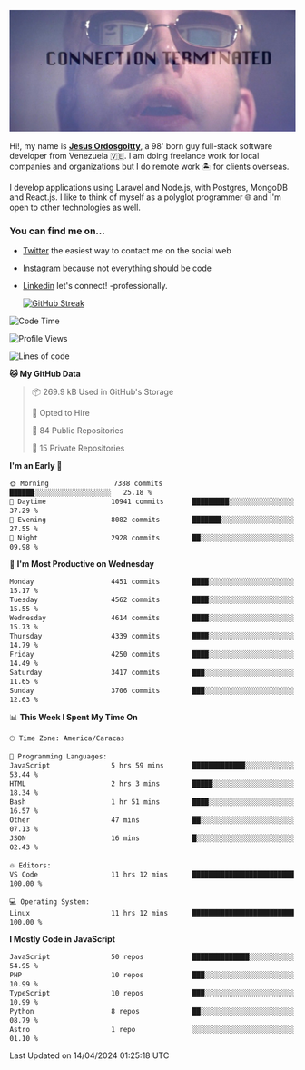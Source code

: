 ![hackers movie reference](./disconnected.jpg)

Hi!, my name is [**Jesus Ordosgoitty**](https://jodaz.dev), a 98' born guy full-stack software developer from Venezuela 🇻🇪. I am doing freelance work for local companies and organizations but I do remote work 🏝️ for clients overseas. 

I develop applications using Laravel and Node.js, with Postgres, MongoDB and React.js. I like to think of myself as a polyglot programmer 🌐 and I'm open to other technologies as well.

### You can find me on...

- [Twitter](https://twitter.com/jodaz_) the easiest way to contact me on the social web
- [Instagram](https://instagram.com/jodaz_) because not everything should be code
- [Linkedin](https://linkedin.com/in/jodaz) let's connect! -professionally.


    [![GitHub Streak](https://streak-stats.demolab.com?user=jodaz&theme=tokyonight)](https://git.io/streak-stats)

<!--START_SECTION:waka-->
![Code Time](http://img.shields.io/badge/Code%20Time-4%2C709%20hrs%2012%20mins-blue)

![Profile Views](http://img.shields.io/badge/Profile%20Views-1-blue)

![Lines of code](https://img.shields.io/badge/From%20Hello%20World%20I%27ve%20Written-83.2%20million%20lines%20of%20code-blue)

**🐱 My GitHub Data** 

> 📦 269.9 kB Used in GitHub's Storage 
 > 
> 💼 Opted to Hire
 > 
> 📜 84 Public Repositories 
 > 
> 🔑 15 Private Repositories 
 > 
**I'm an Early 🐤** 

```text
🌞 Morning                7388 commits        ██████░░░░░░░░░░░░░░░░░░░   25.18 % 
🌆 Daytime                10941 commits       █████████░░░░░░░░░░░░░░░░   37.29 % 
🌃 Evening                8082 commits        ███████░░░░░░░░░░░░░░░░░░   27.55 % 
🌙 Night                  2928 commits        ██░░░░░░░░░░░░░░░░░░░░░░░   09.98 % 
```
📅 **I'm Most Productive on Wednesday** 

```text
Monday                   4451 commits        ████░░░░░░░░░░░░░░░░░░░░░   15.17 % 
Tuesday                  4562 commits        ████░░░░░░░░░░░░░░░░░░░░░   15.55 % 
Wednesday                4614 commits        ████░░░░░░░░░░░░░░░░░░░░░   15.73 % 
Thursday                 4339 commits        ████░░░░░░░░░░░░░░░░░░░░░   14.79 % 
Friday                   4250 commits        ████░░░░░░░░░░░░░░░░░░░░░   14.49 % 
Saturday                 3417 commits        ███░░░░░░░░░░░░░░░░░░░░░░   11.65 % 
Sunday                   3706 commits        ███░░░░░░░░░░░░░░░░░░░░░░   12.63 % 
```


📊 **This Week I Spent My Time On** 

```text
🕑︎ Time Zone: America/Caracas

💬 Programming Languages: 
JavaScript               5 hrs 59 mins       █████████████░░░░░░░░░░░░   53.44 % 
HTML                     2 hrs 3 mins        █████░░░░░░░░░░░░░░░░░░░░   18.34 % 
Bash                     1 hr 51 mins        ████░░░░░░░░░░░░░░░░░░░░░   16.57 % 
Other                    47 mins             ██░░░░░░░░░░░░░░░░░░░░░░░   07.13 % 
JSON                     16 mins             █░░░░░░░░░░░░░░░░░░░░░░░░   02.43 % 

🔥 Editors: 
VS Code                  11 hrs 12 mins      █████████████████████████   100.00 % 

💻 Operating System: 
Linux                    11 hrs 12 mins      █████████████████████████   100.00 % 
```

**I Mostly Code in JavaScript** 

```text
JavaScript               50 repos            ██████████████░░░░░░░░░░░   54.95 % 
PHP                      10 repos            ███░░░░░░░░░░░░░░░░░░░░░░   10.99 % 
TypeScript               10 repos            ███░░░░░░░░░░░░░░░░░░░░░░   10.99 % 
Python                   8 repos             ██░░░░░░░░░░░░░░░░░░░░░░░   08.79 % 
Astro                    1 repo              ░░░░░░░░░░░░░░░░░░░░░░░░░   01.10 % 
```




 Last Updated on 14/04/2024 01:25:18 UTC
<!--END_SECTION:waka-->
